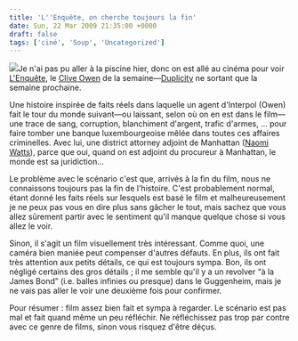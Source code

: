 ```yaml
---
title: 'L''Enquête, on cherche toujours la fin'
date: Sun, 22 Mar 2009 21:35:00 +0000
draft: false
tags: ['ciné', 'Soup', 'Uncategorized']
---
```


[![](https://65.media.tumblr.com/RcxxGAQ0nldqv6asypuwTLwxo1_250.jpg)](http://www.allocine.fr/film/fichefilm_gen_cfilm=128082.html)Je n'ai pas pu aller à la piscine hier, donc on est allé au cinéma pour voir [L'Enquête](http://www.allocine.fr/film/fichefilm_gen_cfilm=128082.html), le [Clive Owen](http://www.allocine.fr/personne/fichepersonne_gen_cpersonne=21067.html) de la semaine—[Duplicity](http://www.allocine.fr/film/fichefilm_gen_cfilm=132303.html) ne sortant que la semaine prochaine.

Une histoire inspirée de faits réels dans laquelle un agent d'Interpol (Owen) fait le tour du monde suivant—ou laissant, selon où on en est dans le film—une trace de sang, corruption, blanchiment d'argent, trafic d'armes, … pour faire tomber une banque luxembourgeoise mêlée dans toutes ces affaires criminelles. Avec lui, une district attorney adjoint de Manhattan ([Naomi Watts](http://www.allocine.fr/personne/fichepersonne_gen_cpersonne=66323.html)), parce que oui, quand on est adjoint du procureur à Manhattan, le monde est sa juridiction…

Le problème avec le scénario c'est que, arrivés à la fin du film, nous ne connaissons toujours pas la fin de l'histoire. C'est probablement normal, étant donné les faits réels sur lesquels est basé le film et malheureusement je ne peux pas vous en dire plus sans gâcher le tout, mais sachez que vous allez sûrement partir avec le sentiment qu'il manque quelque chose si vous allez le voir.

Sinon, il s'agit un film visuellement très intéressant. Comme quoi, une caméra bien maniée peut compenser d'autres défauts. En plus, ils ont fait très attention aux petits détails, ce qui est toujours sympa. Bon, ils ont négligé certains des gros détails ; il me semble qu'il y a un revolver “à la James Bond” (i.e. balles infinies ou presque) dans le Guggenheim, mais je ne vais pas aller le voir une deuxième fois pour confirmer.

Pour résumer : film assez bien fait et sympa à regarder. Le scénario est pas mal et fait quand même un peu réfléchir. Ne réfléchissez pas trop par contre avec ce genre de films, sinon vous risquez d'être déçus.